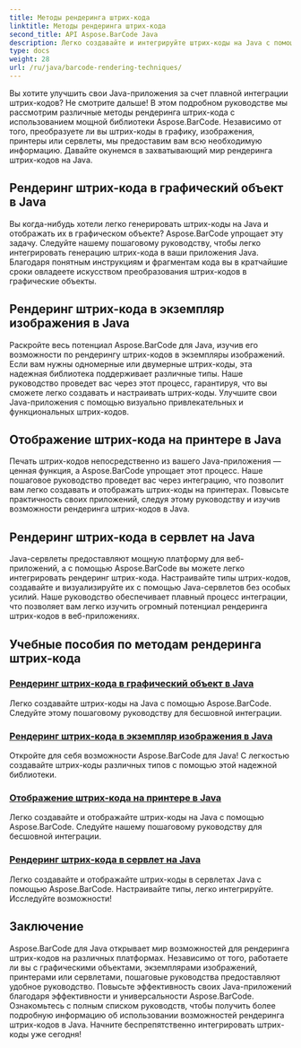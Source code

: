 ```yaml
---
title: Методы рендеринга штрих-кода
linktitle: Методы рендеринга штрих-кода
second_title: API Aspose.BarCode Java
description: Легко создавайте и интегрируйте штрих-коды на Java с помощью Aspose.BarCode. Изучите пошаговые руководства по отображению штрих-кодов на графике, изображениях, принтерах и сервлетах.
type: docs
weight: 28
url: /ru/java/barcode-rendering-techniques/
---
```


Вы хотите улучшить свои Java-приложения за счет плавной интеграции штрих-кодов? Не смотрите дальше! В этом подробном руководстве мы рассмотрим различные методы рендеринга штрих-кода с использованием мощной библиотеки Aspose.BarCode. Независимо от того, преобразуете ли вы штрих-коды в графику, изображения, принтеры или сервлеты, мы предоставим вам всю необходимую информацию. Давайте окунемся в захватывающий мир рендеринга штрих-кодов на Java.

## Рендеринг штрих-кода в графический объект в Java

Вы когда-нибудь хотели легко генерировать штрих-коды на Java и отображать их в графическом объекте? Aspose.BarCode упрощает эту задачу. Следуйте нашему пошаговому руководству, чтобы легко интегрировать генерацию штрих-кода в ваши приложения Java. Благодаря понятным инструкциям и фрагментам кода вы в кратчайшие сроки овладеете искусством преобразования штрих-кодов в графические объекты.

## Рендеринг штрих-кода в экземпляр изображения в Java

Раскройте весь потенциал Aspose.BarCode для Java, изучив его возможности по рендерингу штрих-кодов в экземпляры изображений. Если вам нужны одномерные или двумерные штрих-коды, эта надежная библиотека поддерживает различные типы. Наше руководство проведет вас через этот процесс, гарантируя, что вы сможете легко создавать и настраивать штрих-коды. Улучшите свои Java-приложения с помощью визуально привлекательных и функциональных штрих-кодов.

## Отображение штрих-кода на принтере в Java

Печать штрих-кодов непосредственно из вашего Java-приложения — ценная функция, а Aspose.BarCode упрощает этот процесс. Наше пошаговое руководство проведет вас через интеграцию, что позволит вам легко создавать и отображать штрих-коды на принтерах. Повысьте практичность своих приложений, следуя этому руководству и изучив возможности рендеринга штрих-кодов в Java.

## Рендеринг штрих-кода в сервлет на Java

Java-сервлеты предоставляют мощную платформу для веб-приложений, а с помощью Aspose.BarCode вы можете легко интегрировать рендеринг штрих-кода. Настраивайте типы штрих-кодов, создавайте и визуализируйте их с помощью Java-сервлетов без особых усилий. Наше руководство обеспечивает плавный процесс интеграции, что позволяет вам легко изучить огромный потенциал рендеринга штрих-кодов в веб-приложениях.

## Учебные пособия по методам рендеринга штрих-кода
### [Рендеринг штрих-кода в графический объект в Java](./rendering-barcode-graphics-object/)
Легко создавайте штрих-коды на Java с помощью Aspose.BarCode. Следуйте этому пошаговому руководству для бесшовной интеграции.
### [Рендеринг штрих-кода в экземпляр изображения в Java](./rendering-barcode-image-instance/)
Откройте для себя возможности Aspose.BarCode для Java! С легкостью создавайте штрих-коды различных типов с помощью этой надежной библиотеки.
### [Отображение штрих-кода на принтере в Java](./rendering-barcode-printer/)
Легко создавайте и отображайте штрих-коды на Java с помощью Aspose.BarCode. Следуйте нашему пошаговому руководству для бесшовной интеграции.
### [Рендеринг штрих-кода в сервлет на Java](./rendering-barcode-servlet/)
Легко создавайте и отображайте штрих-коды в сервлетах Java с помощью Aspose.BarCode. Настраивайте типы, легко интегрируйте. Исследуйте возможности!

## Заключение
Aspose.BarCode для Java открывает мир возможностей для рендеринга штрих-кодов на различных платформах. Независимо от того, работаете ли вы с графическими объектами, экземплярами изображений, принтерами или сервлетами, пошаговые руководства предоставляют удобное руководство. Повысьте эффективность своих Java-приложений благодаря эффективности и универсальности Aspose.BarCode. Ознакомьтесь с полным списком руководств, чтобы получить более подробную информацию об использовании возможностей рендеринга штрих-кодов в Java. Начните беспрепятственно интегрировать штрих-коды уже сегодня!